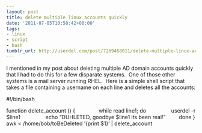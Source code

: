 ```yaml
---
layout: post
title: delete multiple linux accounts quickly
date: '2011-07-05T10:58:42+00:00'
tags:
- linux
- script
- bash
tumblr_url: http://userdel.com/post/7269468011/delete-multiple-linux-accounts-quickly
---
```

I mentioned in my post about deleting multiple AD domain accounts quickly that I had to do this for a few disparate systems.  One of those other systems is a mail server running RHEL.  Here is a simple shell script that takes a file containing a username on each line and deletes all the accounts:

#!/bin/bash

function delete_account ()
{       
        while read line1; do
                userdel -r $line1
                echo “DUHLETED, goodbye $line1 its been real!”
        done
}
awk < /home/bob/toBeDeleted ’{print $1}’ | delete_account
